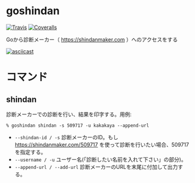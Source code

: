 # goshindan

[![Travis](https://img.shields.io/travis/kakakaya/goshindan.svg)](https://travis-ci.org/kakakaya/goshindan)
[![Coveralls](https://img.shields.io/coveralls/kakakaya/goshindan.svg)](https://coveralls.io/github/kakakaya/goshindan)

Goから診断メーカー（ <https://shindanmaker.com> ）へのアクセスをする

[![asciicast](https://asciinema.org/a/8ukl2p62u48748uhqb0fkq7fl.png)](https://asciinema.org/a/8ukl2p62u48748uhqb0fkq7fl)

# コマンド
## shindan
診断メーカーでの診断を行い、結果を印字する。用例:

`% goshindan shindan -s 509717 -u kakakaya --append-url`

* `--shindan-id / -s` 診断メーカーのID。もし <https://shindanmaker.com/509717> を使って診断を行いたい場合、509717を指定する。
* `--username / -u` ユーザー名(「診断したい名前を入れて下さい」の部分)。
* `--append-url / --add-url` 診断メーカーのURLを末尾に付加して出力する。

